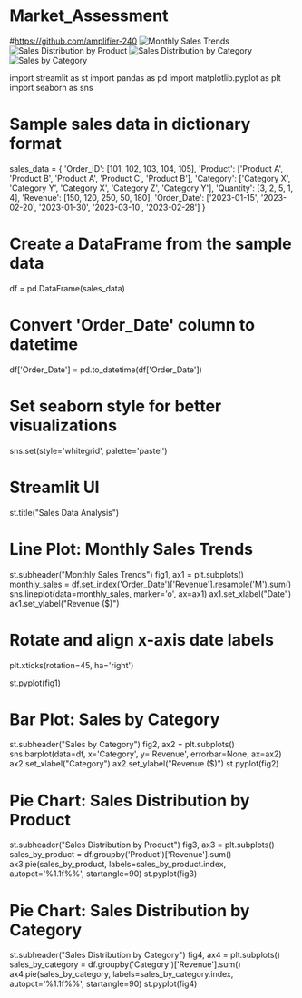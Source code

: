 # Market_Assessment

#https://github.com/amplifier-240
![Monthly Sales Trends](https://github.com/amplifier-240/Sales-and-Trend-Analysis/assets/142837381/732391be-7065-4ea7-bb2e-f58893f54f53)
![Sales Distribution by Product](https://github.com/amplifier-240/Sales-and-Trend-Analysis/assets/142837381/c3e0d44b-13f1-4c4b-b96b-6ef1cf8e54e6)
![Sales Distribution by Category](https://github.com/amplifier-240/Sales-and-Trend-Analysis/assets/142837381/98d1e7f1-ba09-46e0-84a2-23202dfd67c7)
![Sales by Category](https://github.com/amplifier-240/Sales-and-Trend-Analysis/assets/142837381/54665b82-d0e5-42c5-82c2-a3135649227c)


import streamlit as st
import pandas as pd
import matplotlib.pyplot as plt
import seaborn as sns

# Sample sales data in dictionary format
sales_data = {
    'Order_ID': [101, 102, 103, 104, 105],
    'Product': ['Product A', 'Product B', 'Product A', 'Product C', 'Product B'],
    'Category': ['Category X', 'Category Y', 'Category X', 'Category Z', 'Category Y'],
    'Quantity': [3, 2, 5, 1, 4],
    'Revenue': [150, 120, 250, 50, 180],
    'Order_Date': ['2023-01-15', '2023-02-20', '2023-01-30', '2023-03-10', '2023-02-28']
}

# Create a DataFrame from the sample data
df = pd.DataFrame(sales_data)

# Convert 'Order_Date' column to datetime
df['Order_Date'] = pd.to_datetime(df['Order_Date'])

# Set seaborn style for better visualizations
sns.set(style='whitegrid', palette='pastel')

# Streamlit UI
st.title("Sales Data Analysis")

# Line Plot: Monthly Sales Trends
st.subheader("Monthly Sales Trends")
fig1, ax1 = plt.subplots()
monthly_sales = df.set_index('Order_Date')['Revenue'].resample('M').sum()
sns.lineplot(data=monthly_sales, marker='o', ax=ax1)
ax1.set_xlabel("Date")
ax1.set_ylabel("Revenue ($)")

# Rotate and align x-axis date labels
plt.xticks(rotation=45, ha='right')

st.pyplot(fig1)

# Bar Plot: Sales by Category
st.subheader("Sales by Category")
fig2, ax2 = plt.subplots()
sns.barplot(data=df, x='Category', y='Revenue', errorbar=None, ax=ax2)
ax2.set_xlabel("Category")
ax2.set_ylabel("Revenue ($)")
st.pyplot(fig2)

# Pie Chart: Sales Distribution by Product
st.subheader("Sales Distribution by Product")
fig3, ax3 = plt.subplots()
sales_by_product = df.groupby('Product')['Revenue'].sum()
ax3.pie(sales_by_product, labels=sales_by_product.index, autopct='%1.1f%%', startangle=90)
st.pyplot(fig3)

# Pie Chart: Sales Distribution by Category
st.subheader("Sales Distribution by Category")
fig4, ax4 = plt.subplots()
sales_by_category = df.groupby('Category')['Revenue'].sum()
ax4.pie(sales_by_category, labels=sales_by_category.index, autopct='%1.1f%%', startangle=90)
st.pyplot(fig4)
